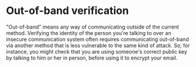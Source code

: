 [Title]: # (Verificación fuera de banda)
[Order]: # (85)

# Out-of-band verification

"Out-of-band" means any way of communicating outside of the current method. Verifying the identity of the person you're talking to over an insecure communication system often requires communicating out-of-band via another method that is less vulnerable to the same kind of attack. So, for instance, you might check that you are using someone's correct public key by talking to him or her in person, before using it to encrypt your email.
